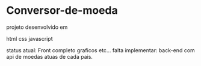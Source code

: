 # Conversor-de-moeda

projeto desenvolvido em

html
css
javascript

status atual: Front completo graficos etc...
falta implementar: back-end com api de moedas atuas de cada pais.


